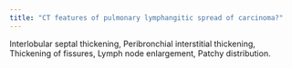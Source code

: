 ```yaml
---
title: "CT features of pulmonary lymphangitic spread of carcinoma?"
---
```

Interlobular septal thickening, Peribronchial interstitial thickening, Thickening of fissures, Lymph node enlargement, Patchy distribution.

